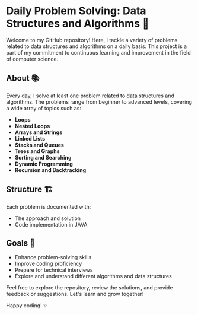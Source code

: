 # Daily Problem Solving: Data Structures and Algorithms 🚀

Welcome to my GitHub repository! Here, I tackle a variety of problems related to data structures and algorithms on a daily basis. This project is a part of my commitment to continuous learning and improvement in the field of computer science.

## About 📚

Every day, I solve at least one problem related to data structures and algorithms. The problems range from beginner to advanced levels, covering a wide array of topics such as:

- **Loops**
- **Nested Loops**
- **Arrays and Strings**
- **Linked Lists**
- **Stacks and Queues**
- **Trees and Graphs**
- **Sorting and Searching**
- **Dynamic Programming**
- **Recursion and Backtracking**

## Structure 🏗️

Each problem is documented with:

- The approach and solution
- Code implementation in JAVA

## Goals 🎯

- Enhance problem-solving skills
- Improve coding proficiency
- Prepare for technical interviews
- Explore and understand different algorithms and data structures

Feel free to explore the repository, review the solutions, and provide feedback or suggestions. Let's learn and grow together!

Happy coding! ✨
